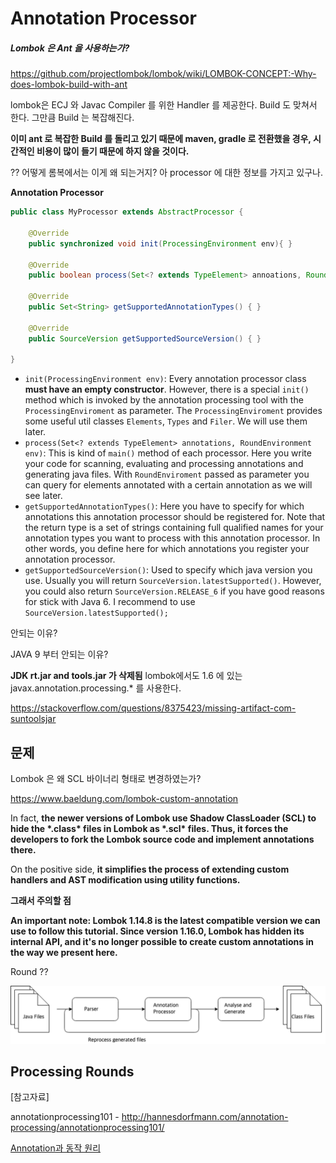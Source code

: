 # Annotation Processor

##### Lombok 은 Ant 을 사용하는가?

https://github.com/projectlombok/lombok/wiki/LOMBOK-CONCEPT:-Why-does-lombok-build-with-ant

lombok은 ECJ 와 Javac Compiler 를 위한 Handler 를 제공한다. Build 도 맞쳐서 한다. 그만큼 Build 는 복잡해진다.

**이미 ant 로 복잡한 Build 를 돌리고 있기 때문에 maven, gradle 로 전환했을 경우, 시간적인 비용이 많이 들기 때문에 하지 않을 것이다.**



?? 어떻게 롬복에서는 이게 왜 되는거지? 아 processor 에 대한 정보를 가지고 있구나.

**Annotation Processor**

```java
public class MyProcessor extends AbstractProcessor {

	@Override
	public synchronized void init(ProcessingEnvironment env){ }

	@Override
	public boolean process(Set<? extends TypeElement> annoations, RoundEnvironment env) { }

	@Override
	public Set<String> getSupportedAnnotationTypes() { }

	@Override
	public SourceVersion getSupportedSourceVersion() { }

}
```

- `init(ProcessingEnvironment env)`: Every annotation processor class **must have an empty constructor**. However, there is a special `init()` method which is invoked by the annotation processing tool with the `ProcessingEnviroment` as parameter. The `ProcessingEnviroment` provides some useful util classes `Elements`, `Types` and `Filer`. We will use them later.
- `process(Set<? extends TypeElement> annotations, RoundEnvironment env)`: This is kind of `main()` method of each processor. Here you write your code for scanning, evaluating and processing annotations and generating java files. With `RoundEnviroment` passed as parameter you can query for elements annotated with a certain annotation as we will see later.
- `getSupportedAnnotationTypes()`: Here you have to specify for which annotations this annotation processor should be registered for. Note that the return type is a set of strings containing full qualified names for your annotation types you want to process with this annotation processor. In other words, you define here for which annotations you register your annotation processor.
- `getSupportedSourceVersion()`: Used to specify which java version you use. Usually you will return `SourceVersion.latestSupported()`. However, you could also return `SourceVersion.RELEASE_6` if you have good reasons for stick with Java 6. I recommend to use `SourceVersion.latestSupported();`







안되는 이유?

JAVA 9 부터 안되는 이유?

**JDK rt.jar and tools.jar 가 삭제됨** lombok에서도 1.6 에 있는 javax.annotation.processing.* 를 사용한다.

https://stackoverflow.com/questions/8375423/missing-artifact-com-suntoolsjar





## **문제**

Lombok 은 왜 SCL 바이너리 형태로 변경하였는가?

https://www.baeldung.com/lombok-custom-annotation

In fact, **the newer versions of Lombok use Shadow ClassLoader (SCL) to hide the \*.class\* files in Lombok as \*.scl\* files. Thus, it forces the developers to fork the Lombok source code and implement annotations there.**

On the positive side, **it simplifies the process of extending custom handlers and AST modification using utility functions.**



**그래서 주의할 점**

**An important note: Lombok 1.14.8 is the latest compatible version we can use to follow this tutorial. Since version 1.16.0, Lombok has hidden its internal API, and it's no longer possible to create custom annotations in the way we present here.**





Round ??

![img](https://raw.githubusercontent.com/LenKIM/images/master/2023-06-25/img.png)

## Processing Rounds



[참고자료]

annotationprocessing101 - http://hannesdorfmann.com/annotation-processing/annotationprocessing101/



[Annotation과 동작 원리](https://developer-youn.tistory.com/122)



